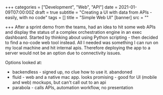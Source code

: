 +++
categories = ["Development", "Web", "API"]
date = 2021-01-09T07:00:00Z
draft = true
subtitle = "Creating a UI with data from APIs - easily, with no code"
tags = []
title = "Simple Web UI"
[banner]
src = ""

+++
After a sprint demo from the teams, had an idea to hit some web APIs and display the status of a complex orchestration engine in an exec dashboard. Started by thinking about using Python scripting - then decided to find a no-code web tool instead. All I needed was something I can run on my local machine and hit internal apis. Therefore deploying the app to a server would not be an option due to connectivity issues.

Options looked at:

* backendless - signed up, no clue how to use it. abandoned
* fluid - web and a native mac app. looks promising - good for UI (mobile and web) mockups, but can't call out to an api
* parabola - calls APIs, automation workflow, no presentation